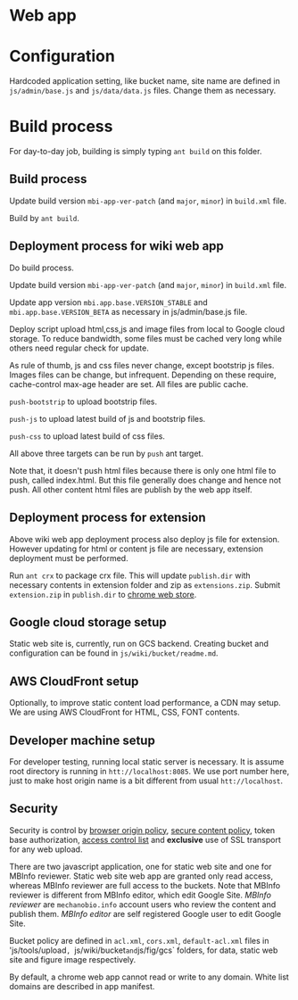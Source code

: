 # Web app

Configuration
=============

Hardcoded application setting, like bucket name, site name are defined in
`js/admin/base.js` and `js/data/data.js` files. Change them as necessary.

Build process
=============

For day-to-day job, building is simply typing `ant build` on this folder.


Build process
-------------

Update build version `mbi-app-ver-patch` (and `major`, `minor`) in `build.xml`
file.

Build by `ant build`.


Deployment process for wiki web app
-----------------------------------

Do build process.

Update build version `mbi-app-ver-patch` (and `major`, `minor`) in `build.xml`
file.

Update app version `mbi.app.base.VERSION_STABLE` and `mbi.app.base.VERSION_BETA`
as necessary in js/admin/base.js file.

Deploy script upload html,css,js and image files from local to Google cloud storage.
To reduce bandwidth, some files must be cached very long while others need regular
check for update.

As rule of thumb, js and css files never change, except bootstrip js files. Images files
can be change, but infrequent. Depending on these require, cache-control max-age
header are set. All files are public cache.

`push-bootstrip` to upload bootstrip files.

`push-js` to upload latest build of js and bootstrip files.

`push-css` to upload latest build of css files.

All above three targets can be run by `push` ant target.

Note that, it doesn't push html files because there is only one html file to push,
called index.html. But this file generally does change and hence not push. All other
content html files are publish by the web app itself.


Deployment process for extension
--------------------------------

Above wiki web app deployment process also deploy js file for extension. However
updating for html or content js file are necessary, extension deployment must
be performed.

Run `ant crx` to package crx file. This will update `publish.dir` with necessary
contents in extension folder and zip as `extensions.zip`. Submit `extension.zip` in `publish.dir`
to [chrome web store](https://chrome.google.com/webstore/developer/dashboard).


Google cloud storage setup
--------------------------

Static web site is, currently, run on GCS backend. Creating bucket and configuration
can be found in `js/wiki/bucket/readme.md`.


AWS CloudFront setup
--------------------

Optionally, to improve static content load performance, a CDN may setup. We are using
AWS CloudFront for HTML, CSS, FONT contents.

Developer machine setup
-----------------------

For developer testing, running local static server is necessary. It is assume root
directory is running in `htt://localhost:8085`. We use port number here, just to make
host origin name is a bit different from usual `htt://localhost`.


Security
--------

Security is control by [browser origin policy](http://www.w3.org/Security/wiki/Same_Origin_Policy),
[secure content policy](http://developer.chrome.com/extensions/contentSecurityPolicy.html), token base
authorization, [access control list](https://developers.google.com/storage/docs/accesscontrol) and
 **exclusive** use of SSL transport for any web upload.

There are two javascript application, one for static web site and one for MBInfo reviewer. Static
web site web app are granted only read access, whereas MBInfo reviewer are full access to the buckets.
Note that MBInfo reviewer is different from MBInfo editor, which edit Google Site.
*MBInfo reviewer* are `mechanobio.info` account users who review the content and publish them.
*MBInfo editor* are self registered Google user to edit Google Site.

Bucket policy are defined in `acl.xml`, `cors.xml`, `default-acl.xml` files
in 'js/tools/upload`, `js/wiki/bucket` and `js/fig/gcs` folders,
for data, static web site and figure image respectively.

By default, a chrome web app cannot read or write to any domain. White list domains are
described in app manifest.

